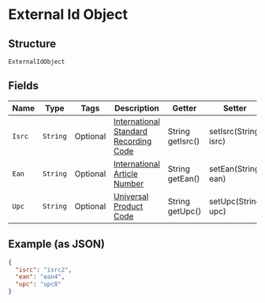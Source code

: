 
# External Id Object

## Structure

`ExternalIdObject`

## Fields

| Name | Type | Tags | Description | Getter | Setter |
|  --- | --- | --- | --- | --- | --- |
| `Isrc` | `String` | Optional | [International Standard Recording Code](http://en.wikipedia.org/wiki/International_Standard_Recording_Code) | String getIsrc() | setIsrc(String isrc) |
| `Ean` | `String` | Optional | [International Article Number](http://en.wikipedia.org/wiki/International_Article_Number_%28EAN%29) | String getEan() | setEan(String ean) |
| `Upc` | `String` | Optional | [Universal Product Code](http://en.wikipedia.org/wiki/Universal_Product_Code) | String getUpc() | setUpc(String upc) |

## Example (as JSON)

```json
{
  "isrc": "isrc2",
  "ean": "ean4",
  "upc": "upc8"
}
```

